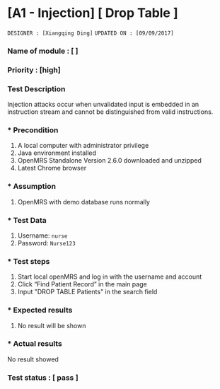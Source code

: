 # [A1 - Injection] [ Drop Table ]
`DESIGNER : [Xiangqing Ding]`
`UPDATED ON : [09/09/2017]`

### Name of module : [  ]

### Priority : [high]

### Test Description
Injection attacks occur when unvalidated input is embedded in an instruction stream and cannot be distinguished from valid instructions.

### * Precondition
1. A local computer with administrator privilege
2. Java environment installed
3. OpenMRS Standalone Version 2.6.0 downloaded and unzipped
4. Latest Chrome browser

### * Assumption
1. OpenMRS with demo database runs normally

### * Test Data
1. Username: `nurse`
2. Password: `Nurse123`

### * Test steps
1. Start local openMRS and log in with the username and account
2. Click “Find Patient Record” in the main page
3. Input "DROP TABLE Patients" in the search field

### * Expected results
1. No result will be shown

### * Actual results
 No result showed

### Test status : [ pass ]
